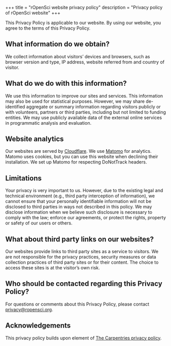 +++
title = "rOpenSci website privacy policy"
description = "Privacy policy of rOpenSci website"
+++

This Privacy Policy is applicable to our website.
By using our website, you agree to the terms of this Privacy Policy.


## What information do we obtain?

We collect information about visitors’ devices and browsers, such as browser version and type, IP address, website referred from and country of visitor. 

## What do we do with this information?

We use this information to improve our sites and services. 
This information may also be used for statistical purposes.
However, we may share de-identified aggregate or summary information regarding visitors publicly or with volunteers, partners or third parties, including but not limited to funding entities. 
We may use publicly available data of the external online services in programmatic analysis and evaluation.

## Website analytics

Our websites are served by [Cloudflare](https://www.cloudflare.com/privacypolicy/).
We use [Matomo](https://matomo.org/privacy-policy/) for analytics. Matomo uses cookies, but you can use this website when declining their installation. We set up Matomo for respecting DoNotTrack headers.

## Limitations

Your privacy is very important to us. 
However, due to the existing legal and technical environment (e.g., third party interception of information), we cannot ensure that your personally identifiable information will not be disclosed to third parties in ways not described in this policy.
We may disclose information when we believe such disclosure is necessary to comply with the law; enforce our agreements, or protect the rights, property or safety of our users or others.

## What about third party links on our websites?

Our websites provide links to third party sites as a service to visitors. 
We are not responsible for the privacy practices, security measures or data collection practices of third party sites or for their content. 
The choice to access these sites is at the visitor’s own risk.

## Who should be contacted regarding this Privacy Policy?

For questions or comments about this Privacy Policy, please contact privacy@ropensci.org.

## Acknowledgements

This privacy policy builds upon element of [The Carpentries privacy policy](https://docs.carpentries.org/topic_folders/policies/privacy.html#section-4-online-spaces).